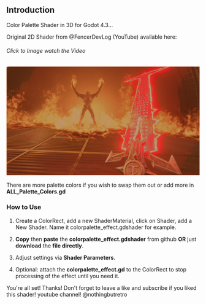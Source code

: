 ## Introduction

Color Palette Shader in 3D for Godot 4.3...

Original 2D Shader from @FencerDevLog (YouTube) available here:
###### Click to Image watch the Video
[![Watch the video](https://github.com/mikecabral/Godot_4/blob/main/Shaders/ColorPalette_Shader_3D/thumbnail.PNG)](https://www.youtube.com/watch?v=a_GEf_nGMNE)

There are more palette colors if you wish to swap them out or add more in **ALL_Palette_Colors.gd**

### How to Use

1. Create a ColorRect, add a new ShaderMaterial, click on Shader, add a New Shader. Name it colorpalette_effect.gdshader for example.

2. **Copy** then **paste** the **colorpalette_effect.gdshader** from github **OR** just **download** the **file directly**.

3. Adjust settings via **Shader Parameters**.

4. Optional: attach the **colorpalette_effect.gd** to the ColorRect to stop processing of the effect until you need it.

You're all set! Thanks!
Don't forget to leave a like and subscribe if you liked this shader!
youtube channel! @nothingbutretro